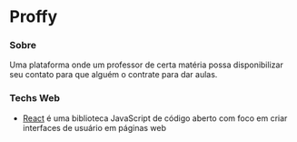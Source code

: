 # Proffy


### Sobre
Uma plataforma onde um professor de certa matéria possa disponibilizar seu contato para que alguém o contrate para dar aulas.

### Techs Web
- [React](https://pt-br.reactjs.org/) é uma biblioteca JavaScript de código aberto com foco em criar interfaces de usuário em páginas web
